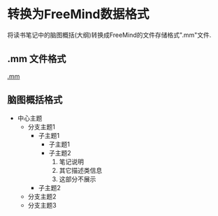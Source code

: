# 转换为FreeMind数据格式

将读书笔记中的脑图概括(大纲)转换成FreeMind的文件存储格式".mm"文件.


## .mm 文件格式
[.mm](http://freemind.sourceforge.net/wiki/index.php/File_format)

## 脑图概括格式

* 中心主题
    * 分支主题1
        * 子主题1
            * 子主题1
            * 子主题2
                1. 笔记说明
                2. 其它描述类信息
                3. 这部分不展示
        * 子主题2 
    * 分支主题2
    * 分支主题3
 


